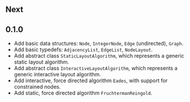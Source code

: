 ## Next

## 0.1.0

* Add basic data structures: `Node`, `IntegerNode`, `Edge` (undirected), `Graph`.
* Add basic typedefs: `AdjacencyList`, `EdgeList`, `NodeLayout`.
* Add abstract class `StaticLayoutAlgorithm`, which represents a generic static layout algorithm.
* Add abstract class `InteractiveLayoutAlgorithm`, which represents a generic interactive layout algorithm.
* Add interactive, force directed algorithm `Eades`, with support for constrained nodes.
* Add static, force directed algorithm `FruchtermanReingold`.
